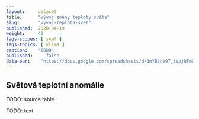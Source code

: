 ```yaml
---
layout:     dataset
title:      "Vývoj změny teploty světa"
slug:       "vyvoj-teplota-svet"
published:  2020-04-19
weight:     40
tags-scopes: [ svet ]
tags-topics: [ klima ]
caption:    "TODO"
published:     false
data-our:    "https://docs.google.com/spreadsheets/d/1mYBzne9T_tVpjNFmBuv1e6tNlUAVtADoQNGRJjuiyE4/edit?usp=sharing"
---
```

<div class="section"><div class="container" markdown="1">

## Světová teplotní anomálie

TODO: source table

TODO: text
